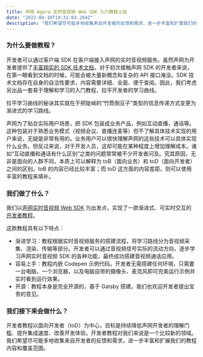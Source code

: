 ```yaml
---
title: 声网 Agora 实时音视频 Web SDK 入门教程上线
date: "2022-04-10T19:31:03.284Z"
description: "我们希望尽可能多地收集来自开发者的反馈和需求，进一步丰富和扩展我们的教程内容和覆盖范围。"
---
```


### 为什么要做教程？

开发者可以通过客户端 SDK 在客户端接入声网的实时音视频服务。虽然声网为开发者提供了[丰富翔实的 SDK 技术文档](https://docs.agora.io/cn)，对于初次接触声网 SDK 的开发者来说，在第一眼看到文档的时候，可能会被大量新概念和复杂的 API 接口淹没。SDK 技术文档存在自身的自洽性要求，内容需要详细、全面、便于查阅。因此，我们考虑另出品一套易于理解和学习的入门教程，拉平开发者的学习曲线。

拉平学习曲线的秘诀其实就在于把陡峭的“竹筒倒豆子”类型的信息传递方式变更为渐进式的学习路线。

声网为了贴合实际用户场景，把 SDK 包装成业务产品，例如互动直播，通话等。这种包装对于熟悉业务模式（视频会议、直播连麦等）但不了解具体技术实现的用户来说，无疑是非常有用的。业务用户可以很快理解声网的这些技术可以具体实现什么业务。但反过来说，对于开发人员，这却可能在某种程度上增加理解成本。诸如“互动直播和通话有什么区别”之类的问题常常被不少开发者问及。究其原因，无非是面向的人群不同，本质上可以解释为 toB（面向业务）和 toD（面向开发者）之间的区别。toB 的内容已经比较丰富；而 toD 这方面的内容差距，则可以使用丰富的教程来填补。

### 我们做了什么？

我们以[声网实时音视频 Web SDK](https://docs.agora.io/cn/Interactive%20Broadcast/product_live?platform=Web) 为出发点，实现了一款渐进式、可实时交互的[开发者教程](https://agorawebsdktutorialmain.gatsbyjs.io/)。

这款教程具有以下特点：

- 渐进学习：教程根据实时音视频服务的搭建流程，将学习路线分为音视频采集、渲染、传输等部分。开发者可以通过音视频信号实际的流动方向，逐步学习声网实时音视频 SDK 的各种功能，最终成功搭建音视频通话应用。
- 容易上手：教程内嵌 Codepen 示例代码。开发者无需搭建任何环境，只需要一台电脑，一个浏览器，以及电脑自带的摄像头、麦克风即可完美运行示例并实时看到运行效果。
- 开源：教程本身是完全开源的，基于 Gatsby 搭建。我们也欢迎开发者提出宝贵的意见。

### 我们接下来会做什么？

开发者教程以面向开发者（toD）为中心，目标是持续降低声网开发者的理解门槛、提升集成速度、改善开发体验。开发者教程对我们来说是一个比较新的领域。我们希望尽可能多地收集来自开发者的反馈和需求，进一步丰富和扩展我们的教程内容和覆盖范围。